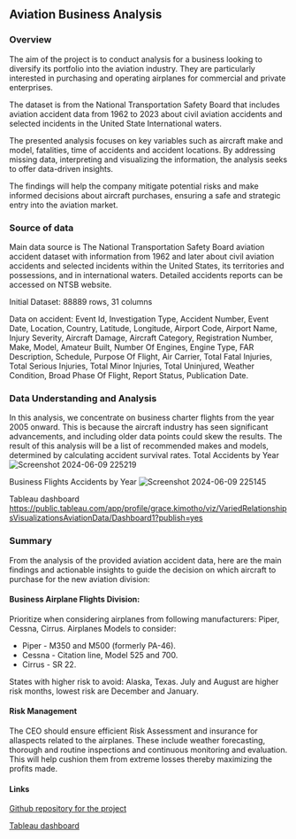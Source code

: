 ## Aviation Business Analysis

### Overview 
The aim of the project is to conduct analysis for a business looking to diversify its portfolio into the aviation industry. They are particularly interested in purchasing and operating airplanes for commercial and private enterprises.

The dataset is from the National Transportation Safety Board that includes aviation accident data from 1962 to 2023 about civil aviation accidents and selected incidents in the United State International waters.

The presented analysis focuses on key variables such as aircraft make and model, fatalities, time of accidents and accident locations. By addressing missing data, interpreting and visualizing the information, the analysis seeks to offer data-driven insights.

The findings will help the company mitigate potential risks and make informed decisions about aircraft purchases, ensuring a safe and strategic entry into the aviation market.


### Source of data

Main data source is The National Transportation Safety Board aviation accident dataset with information from 1962 and later about civil aviation accidents and selected incidents within the United States, its territories and possessions, and in international waters. Detailed accidents reports can be accessed on NTSB website.

Initial Dataset: 88889 rows, 31 columns 

Data on accident: Event Id, Investigation Type, Accident Number, Event Date, Location, Country, Latitude, Longitude, Airport Code, Airport Name, Injury Severity, Aircraft Damage, Aircraft Category, Registration Number, Make, Model, Amateur Built, Number Of Engines, Engine Type, FAR Description, Schedule, Purpose Of Flight, Air Carrier, Total Fatal Injuries, Total Serious Injuries, Total Minor Injuries, Total Uninjured, Weather Condition, Broad Phase Of Flight, Report Status, Publication Date.



### Data Understanding and Analysis

In this analysis, we concentrate on business charter flights from the year 2005 onward. This is because the aircraft industry has seen significant advancements, and including older data points could skew the results.
The result of this analysis will be a list of recommended makes and models, determined by calculating accident survival rates.
Total Accidents by Year
![Screenshot 2024-06-09 225219](https://github.com/GraceRKimotho/aviation-project/assets/169874753/7a1aa868-cc65-46f9-9755-ff615d62f49b)


Business Flights Accidents by Year
![Screenshot 2024-06-09 225145](https://github.com/GraceRKimotho/aviation-project/assets/169874753/65dfc9f8-76b5-453b-b8f1-c6c4d8514a06)




Tableau dashboard
https://public.tableau.com/app/profile/grace.kimotho/viz/VariedRelationshipsVisualizationsAviationData/Dashboard1?publish=yes





### Summary

From the analysis of the provided aviation accident data, here are the main findings and actionable insights to guide the decision on which aircraft to purchase for the new aviation division:
#### Business Airplane Flights Division:

Prioritize when considering airplanes from following manufacturers: Piper, Cessna, Cirrus.
Airplanes Models to consider:
* Piper - M350 and M500 (formerly PA-46).
* Cessna - Citation line, Model 525 and 700.
* Cirrus - SR 22.

States with higher risk to avoid: Alaska, Texas.
July and August are higher risk months, lowest risk are December and January.

#### Risk Management
The CEO should ensure efficient Risk Assessment and insurance for allaspects related to the airplanes. These include weather forecasting, thorough and routine inspections and continuous monitoring and evaluation. This will help cushion them from extreme losses thereby maximizing the profits made.





#### Links

[Github repository for the project](https://github.com/GraceRKimotho/aviation-project)

[Tableau dashboard](https://public.tableau.com/app/profile/grace.kimotho/viz/VariedRelationshipsVisualizationsAviationData/Dashboard1?publish=yes)
